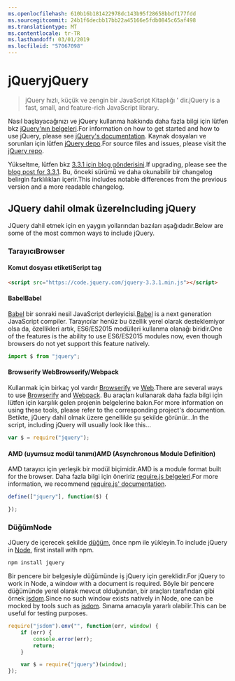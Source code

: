 ```yaml
---
ms.openlocfilehash: 610b16b181422978dc143b95f28658bbdf177fdd
ms.sourcegitcommit: 24b1f6decbb17bb22a45166e5fdb0845c65af498
ms.translationtype: MT
ms.contentlocale: tr-TR
ms.lasthandoff: 03/01/2019
ms.locfileid: "57067098"
---
```

# <a name="jquery"></a><span data-ttu-id="6b6e2-101">jQuery</span><span class="sxs-lookup"><span data-stu-id="6b6e2-101">jQuery</span></span>

> <span data-ttu-id="6b6e2-102">jQuery hızlı, küçük ve zengin bir JavaScript Kitaplığı ' dir.</span><span class="sxs-lookup"><span data-stu-id="6b6e2-102">jQuery is a fast, small, and feature-rich JavaScript library.</span></span>

<span data-ttu-id="6b6e2-103">Nasıl başlayacağınızı ve jQuery kullanma hakkında daha fazla bilgi için lütfen bkz [jQuery'nın belgeleri](http://api.jquery.com/).</span><span class="sxs-lookup"><span data-stu-id="6b6e2-103">For information on how to get started and how to use jQuery, please see [jQuery's documentation](http://api.jquery.com/).</span></span>
<span data-ttu-id="6b6e2-104">Kaynak dosyaları ve sorunları için lütfen [jQuery depo](https://github.com/jquery/jquery).</span><span class="sxs-lookup"><span data-stu-id="6b6e2-104">For source files and issues, please visit the [jQuery repo](https://github.com/jquery/jquery).</span></span>

<span data-ttu-id="6b6e2-105">Yükseltme, lütfen bkz [3.3.1 için blog gönderisini](https://blog.jquery.com/2017/03/20/jquery-3.3.1-now-available/).</span><span class="sxs-lookup"><span data-stu-id="6b6e2-105">If upgrading, please see the [blog post for 3.3.1](https://blog.jquery.com/2017/03/20/jquery-3.3.1-now-available/).</span></span> <span data-ttu-id="6b6e2-106">Bu, önceki sürümü ve daha okunabilir bir changelog belirgin farklılıkları içerir.</span><span class="sxs-lookup"><span data-stu-id="6b6e2-106">This includes notable differences from the previous version and a more readable changelog.</span></span>

## <a name="including-jquery"></a><span data-ttu-id="6b6e2-107">JQuery dahil olmak üzere</span><span class="sxs-lookup"><span data-stu-id="6b6e2-107">Including jQuery</span></span>

<span data-ttu-id="6b6e2-108">JQuery dahil etmek için en yaygın yollarından bazıları aşağıdadır.</span><span class="sxs-lookup"><span data-stu-id="6b6e2-108">Below are some of the most common ways to include jQuery.</span></span>

### <a name="browser"></a><span data-ttu-id="6b6e2-109">Tarayıcı</span><span class="sxs-lookup"><span data-stu-id="6b6e2-109">Browser</span></span>

#### <a name="script-tag"></a><span data-ttu-id="6b6e2-110">Komut dosyası etiketi</span><span class="sxs-lookup"><span data-stu-id="6b6e2-110">Script tag</span></span>

```html
<script src="https://code.jquery.com/jquery-3.3.1.min.js"></script>
```

#### <a name="babel"></a><span data-ttu-id="6b6e2-111">Babel</span><span class="sxs-lookup"><span data-stu-id="6b6e2-111">Babel</span></span>

<span data-ttu-id="6b6e2-112">[Babel](http://babeljs.io/) bir sonraki nesil JavaScript derleyicisi.</span><span class="sxs-lookup"><span data-stu-id="6b6e2-112">[Babel](http://babeljs.io/) is a next generation JavaScript compiler.</span></span> <span data-ttu-id="6b6e2-113">Tarayıcılar henüz bu özellik yerel olarak desteklemiyor olsa da, özellikleri artık, ES6/ES2015 modülleri kullanma olanağı biridir.</span><span class="sxs-lookup"><span data-stu-id="6b6e2-113">One of the features is the ability to use ES6/ES2015 modules now, even though browsers do not yet support this feature natively.</span></span>

```js
import $ from "jquery";
```

#### <a name="browserifywebpack"></a><span data-ttu-id="6b6e2-114">Browserify Web</span><span class="sxs-lookup"><span data-stu-id="6b6e2-114">Browserify/Webpack</span></span>

<span data-ttu-id="6b6e2-115">Kullanmak için birkaç yol vardır [Browserify](http://browserify.org/) ve [Web](https://webpack.github.io/).</span><span class="sxs-lookup"><span data-stu-id="6b6e2-115">There are several ways to use [Browserify](http://browserify.org/) and [Webpack](https://webpack.github.io/).</span></span> <span data-ttu-id="6b6e2-116">Bu araçları kullanarak daha fazla bilgi için lütfen için karşılık gelen projenin belgelerine bakın.</span><span class="sxs-lookup"><span data-stu-id="6b6e2-116">For more information on using these tools, please refer to the corresponding project's documention.</span></span> <span data-ttu-id="6b6e2-117">Betikte, jQuery dahil olmak üzere genellikle şu şekilde görünür...</span><span class="sxs-lookup"><span data-stu-id="6b6e2-117">In the script, including jQuery will usually look like this...</span></span>

```js
var $ = require("jquery");
```

#### <a name="amd-asynchronous-module-definition"></a><span data-ttu-id="6b6e2-118">AMD (uyumsuz modül tanımı)</span><span class="sxs-lookup"><span data-stu-id="6b6e2-118">AMD (Asynchronous Module Definition)</span></span>

<span data-ttu-id="6b6e2-119">AMD tarayıcı için yerleşik bir modül biçimidir.</span><span class="sxs-lookup"><span data-stu-id="6b6e2-119">AMD is a module format built for the browser.</span></span> <span data-ttu-id="6b6e2-120">Daha fazla bilgi için öneririz [require.js belgeleri](http://requirejs.org/docs/whyamd.html).</span><span class="sxs-lookup"><span data-stu-id="6b6e2-120">For more information, we recommend [require.js' documentation](http://requirejs.org/docs/whyamd.html).</span></span>

```js
define(["jquery"], function($) {

});
```

### <a name="node"></a><span data-ttu-id="6b6e2-121">Düğüm</span><span class="sxs-lookup"><span data-stu-id="6b6e2-121">Node</span></span>

<span data-ttu-id="6b6e2-122">JQuery de içerecek şekilde [düğüm](nodejs.org), önce npm ile yükleyin.</span><span class="sxs-lookup"><span data-stu-id="6b6e2-122">To include jQuery in [Node](nodejs.org), first install with npm.</span></span>

```sh
npm install jquery
```

<span data-ttu-id="6b6e2-123">Bir pencere bir belgesiyle düğümünde iş jQuery için gereklidir.</span><span class="sxs-lookup"><span data-stu-id="6b6e2-123">For jQuery to work in Node, a window with a document is required.</span></span> <span data-ttu-id="6b6e2-124">Böyle bir pencere düğümünde yerel olarak mevcut olduğundan, bir araçları tarafından gibi örnek [jsdom](https://github.com/tmpvar/jsdom).</span><span class="sxs-lookup"><span data-stu-id="6b6e2-124">Since no such window exists natively in Node, one can be mocked by tools such as [jsdom](https://github.com/tmpvar/jsdom).</span></span> <span data-ttu-id="6b6e2-125">Sınama amacıyla yararlı olabilir.</span><span class="sxs-lookup"><span data-stu-id="6b6e2-125">This can be useful for testing purposes.</span></span>

```js
require("jsdom").env("", function(err, window) {
    if (err) {
        console.error(err);
        return;
    }

    var $ = require("jquery")(window);
});
```
